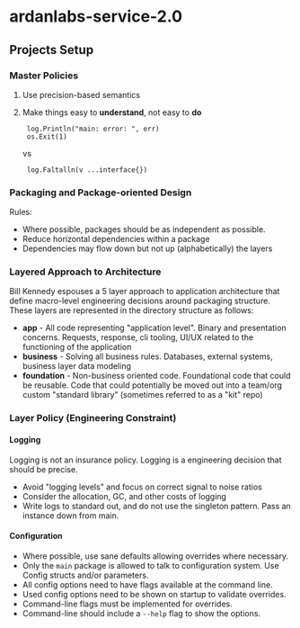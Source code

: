 # ardanlabs-service-2.0

## Projects Setup

### Master Policies

1. Use precision-based semantics
2. Make things easy to **understand**, not easy to **do**

        log.Println("main: error: ", err)
        os.Exit(1)
   vs

        log.Faltalln(v ...interface{})

### Packaging and Package-oriented Design

Rules:

- Where possible, packages should be as independent as possible.
- Reduce horizontal dependencies within a package
- Dependencies may flow down but not up (alphabetically) the layers

### Layered Approach to Architecture

Bill Kennedy espouses a 5 layer approach to application architecture that define macro-level engineering decisions around packaging structure. These layers are represented in the directory structure as follows:

- **app** - All code representing "application level". Binary and presentation concerns. Requests, response, cli tooling, UI/UX related to the functioning of the application
- **business** - Solving all business rules. Databases, external systems, business layer data modeling
- **foundation** - Non-business oriented code. Foundational code that could be reusable. Code that could potentially be moved out into a team/org custom "standard library" (sometimes referred to as a "kit" repo)

### Layer Policy (Engineering Constraint)

#### Logging

Logging is not an insurance policy. Logging is a engineering decision that should be precise.

- Avoid "logging levels" and focus on correct signal to noise ratios
- Consider the allocation, GC, and other costs of logging
- Write logs to standard out, and do not use the singleton pattern. Pass an instance down from main.

#### Configuration

- Where possible, use sane defaults allowing overrides where necessary.
- Only the `main` package is allowed to talk to configuration system. Use Config structs and/or parameters.
- All config options need to have flags available at the command line.
- Used config options need to be shown on startup to validate overrides.
- Command-line flags must be implemented for overrides. 
- Command-line should include a `--help` flag to show the options.